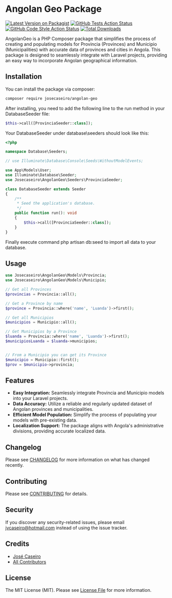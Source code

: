 # Angolan Geo Package

[![Latest Version on Packagist](https://img.shields.io/packagist/v/josecaseiro/angolan-geo.svg?style=flat-square)](https://packagist.org/packages/josecaseiro/angolan-geo)
[![GitHub Tests Action Status](https://img.shields.io/github/workflow/status/josecaseiro/angolan-geo/Tests?label=tests)](https://github.com/josecaseiro/angolan-geo/actions)
[![GitHub Code Style Action Status](https://img.shields.io/github/workflow/status/josecaseiro/angolan-geo/Check%20&%20fix%20styling?label=code%20style)](https://github.com/josecaseiro/angolan-geo/actions)
[![Total Downloads](https://img.shields.io/packagist/dt/josecaseiro/angolan-geo.svg?style=flat-square)](https://packagist.org/packages/josecaseiro/angolan-geo)

AngolanGeo is a PHP Composer package that simplifies the process of creating and populating models for Provincia (Provinces) and Municipio (Municipalities) with accurate data of provinces and cities in Angola. This package is designed to seamlessly integrate with Laravel projects, providing an easy way to incorporate Angolan geographical information.

## Installation

You can install the package via composer:

```bash
composer require josecaseiro/angolan-geo
```

After installing, you need to add the following line to the run method in your DatabaseSeeder file:

```php
$this->call([ProvinciaSeeder::class]);
```

Your DatabaseSeeder under database\seeders should look like this:
```php
<?php

namespace Database\Seeders;

// use Illuminate\Database\Console\Seeds\WithoutModelEvents;

use App\Models\User;
use Illuminate\Database\Seeder;
use Josecaseiro\AngolanGeo\Seeders\ProvinciaSeeder;

class DatabaseSeeder extends Seeder
{
    /**
     * Seed the application's database.
     */
    public function run(): void
    {
        $this->call([ProvinciaSeeder::class]);
    }
}
```

Finally execute command php artisan db:seed to import all data to your database.


## Usage

```php
use Josecaseiro\AngolanGeo\Models\Provincia;
use Josecaseiro\AngolanGeo\Models\Municipio;

// Get all Provinces
$provincias = Provincia::all();

// Get a Province by name
$province = Provincia::where('name', 'Luanda')->first();

// Get all Municipios
$municipios = Municipio::all();

// Get Municipios by a Province
$luanda = Provincia::where('name', 'Luanda')->first();
$municipiosLuanda = $luanda->municipios;


// From a Municipio you can get its Province
$municipio = Municipio::first();
$prov = $municipio->provincia;
```

## Features

- **Easy Integration:** Seamlessly integrate Provincia and Municipio models into your Laravel projects.
- **Data Accuracy:** Utilize a reliable and regularly updated dataset of Angolan provinces and municipalities.
- **Efficient Model Population:** Simplify the process of populating your models with pre-existing data.
- **Localization Support:** The package aligns with Angola's administrative divisions, providing accurate localized data.

## Changelog

Please see [CHANGELOG](CHANGELOG.md) for more information on what has changed recently.

## Contributing

Please see [CONTRIBUTING](CONTRIBUTING.md) for details.

## Security

If you discover any security-related issues, please email jvcaseiro@hotmail.com instead of using the issue tracker.

## Credits

- [José Caseiro](https://github.com/josecaseiro)
- [All Contributors](../../contributors)

## License

The MIT License (MIT). Please see [License File](LICENSE.md) for more information.

